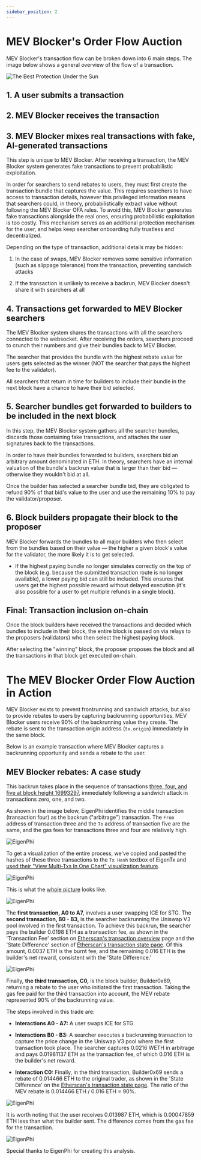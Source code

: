 ```yaml
---
sidebar_position: 2
---
```


# MEV Blocker's Order Flow Auction

MEV Blocker's transaction flow can be broken down into 6 main steps. The image below shows a general overview of the flow of a transaction.

![The Best Protection Under the Sun](/img/mevblocker/mevblocker_ofa.png)

## 1. A user submits a transaction  

## 2. MEV Blocker receives the transaction

## 3. MEV Blocker mixes real transactions with fake, AI-generated transactions

This step is unique to MEV Blocker. After receiving a transaction, the MEV Blocker system generates fake transactions to prevent probabilistic exploitation. 

In order for searchers to send rebates to users, they must first create the transaction bundle that captures the value. This requires searchers to have access to transaction details, however this privileged information means that searchers could, in theory, probabilistically extract value without following the MEV Blocker OFA rules. To avoid this, MEV Blocker generates fake transactions alongside the real ones, ensuring probabilistic exploitation is too costly. This mechanism serves as an additional protection mechanism for the user, and helps keep searcher onboarding fully trustless and decentralized. 

Depending on the type of transaction, additional details may be hidden:  

1. In the case of swaps, MEV Blocker removes some sensitive information (such as slippage tolerance) from the transaction, preventing sandwich attacks

2. If the transaction is unlikely to receive a backrun, MEV Blocker doesn't share it with searchers at all 

## 4. Transactions get forwarded to MEV Blocker searchers
 
The MEV Blocker system shares the transactions with all the searchers connected to the websocket. After receiving the orders, searchers proceed to crunch their numbers and give their bundles back to MEV Blocker. 

The searcher that provides the bundle with the highest rebate value for users gets selected as the winner (NOT the searcher that pays the highest fee to the validator). 

All searchers that return in time for builders to include their bundle in the next block have a chance to have their bid selected. 

## 5. Searcher bundles get forwarded to builders to be included in the next block

In this step, the MEV Blocker system gathers all the searcher bundles, discards those containing fake transactions, and attaches the user signatures back to the transactions. 

In order to have their bundles forwarded to builders, searchers bid an arbitrary amount denominated in ETH. In theory, searchers have an internal valuation of the bundle's backrun value that is larger than their bid — otherwise they wouldn't bid at all. 

Once the builder has selected a searcher bundle bid, they are obligated to refund 90% of that bid's value to the user and use the remaining 10% to pay the validator/proposer. 
  

## 6. Block builders propagate their block to the proposer

MEV Blocker forwards the bundles to all major builders who then select from the bundles based on their value — the higher a given block's value for the validator, the more likely it is to get selected. 
- If the highest paying bundle no longer simulates correctly on the top of the block (e.g. because the submitted transaction route is no longer available), a lower paying bid can still be included. This ensures that users get the highest possible reward without delayed execution (it's also possible for a user to get multiple refunds in a single block).  

## Final: Transaction inclusion on-chain

Once the block builders have received the transactions and decided which bundles to include in their block, the entire block is passed on via relays to the proposers (validators) who then select the highest paying block.

After selecting the "winning" block, the proposer proposes the block and all the transactions in that block get executed on-chain.

# The MEV Blocker Order Flow Auction in Action

MEV Blocker exists to prevent frontrunning and sandwich attacks, but also to provide rebates to users by capturing backrunning opportunities. MEV Blocker users receive 90% of the backrunning value they create. The rebate is sent to the transaction origin address (`tx.origin`) immediately in the same block.

Below is an example transaction where MEV Blocker captures a backrunning opportunity and sends a rebate to the user.  

## MEV Blocker rebates: A case study 

This backrun takes place in the sequence of transactions [three, four, and five at block height 16993297](https://eigenphi.io/mev/eigentx/0x9b6c38fa2d335373e86823de1b8c2e4735d47ef304a63fcff796f2f565a9482d,0xd2d1ef1cdaf4010ad2d00564145faa796ebceec33859fac210c39e01fe482b6a,0xe0274c1e473b9eb14f4a3d8f2575afcec99c1c94726f175f3dcdf6aae6890a56?tab=block), immediately following a sandwich attack in transactions zero, one, and two. 

As shown in the image below, EigenPhi identifies the middle transaction (transaction four) as the backrun ("arbitrage") transaction. The `From` address of transaction three and the `To` address of transaction five are the same, and the gas fees  for transactions three and four are relatively high. 

![EigenPhi](/img/mevblocker/eigen_1.webp)

To get a visualization of the entire process, we've copied and pasted the hashes of these three transactions to the `Tx Hash` textbox of EigenTx and [used their "View Multi-Txs In One Chart" visualization feature](https://eigenphi.io/mev/eigentx/0x9b6c38fa2d335373e86823de1b8c2e4735d47ef304a63fcff796f2f565a9482d,0xd2d1ef1cdaf4010ad2d00564145faa796ebceec33859fac210c39e01fe482b6a,0xe0274c1e473b9eb14f4a3d8f2575afcec99c1c94726f175f3dcdf6aae6890a56?rankdir=TB).

![EigenPhi](/img/mevblocker/eigen_2.webp)

This is what the [whole picture](https://eigenphi.io/mev/eigentx/multi/0x9b6c38fa2d335373e86823de1b8c2e4735d47ef304a63fcff796f2f565a9482d,0xd2d1ef1cdaf4010ad2d00564145faa796ebceec33859fac210c39e01fe482b6a,0xe0274c1e473b9eb14f4a3d8f2575afcec99c1c94726f175f3dcdf6aae6890a56?rankdir=TB) looks like.

![EigenPhi](/img/mevblocker/eigen_3.webp)

The **first transaction, A0 to A7,** involves a user swapping ICE for STG.  The **second transaction, B0 - B3,** is the searcher backrunning the Uniswap V3 pool involved in the first transaction. To achieve this backrun, the searcher pays the builder 0.0198 ETH as a transaction fee, as shown in the 'Transaction Fee' section on [Etherscan's transaction overview](https://etherscan.io/tx/0xd2d1ef1cdaf4010ad2d00564145faa796ebceec33859fac210c39e01fe482b6a) page and the 'State Difference' section of [Etherscan's transaction state page](https://etherscan.io/tx/0xd2d1ef1cdaf4010ad2d00564145faa796ebceec33859fac210c39e01fe482b6a#statechange). Of this amount, 0.0037 ETH is the burnt fee, and the remaining 0.016 ETH is the builder's net reward, consistent with the 'State Difference.'

![EigenPhi](/img/mevblocker/eigen_4.webp)

Finally, **the third transaction, C0,** is the block builder, Builder0x69, returning a rebate to the user who initiated the first transaction. Taking the gas fee paid for the third transaction into account, the MEV rebate represented 90% of the backrunning value.

The steps involved in this trade are:

- **Interactions A0 - A7:**  A user swaps ICE for STG.

- **Interactions B0 - B3:** A searcher executes a backrunning transaction to capture the price change in the Uniswap V3 pool where the first transaction took place. The searcher captures 0.0216 WETH in arbitrage and pays 0.01981137 ETH as the transaction fee, of which 0.016 ETH is the builder's net reward.

* **Interaction C0:** Finally, in the third transaction, Builder0x69 sends a rebate of 0.014466 ETH to the original trader, as shown in the 'State Difference' on the [Etherscan's transaction state page](https://etherscan.io/tx/0x9b6c38fa2d335373e86823de1b8c2e4735d47ef304a63fcff796f2f565a9482d#statechange). The ratio of the MEV rebate is 0.014466 ETH / 0.016 ETH = 90%.

![EigenPhi](/img/mevblocker/eigen_5.webp)

It is worth noting that the user receives 0.013987 ETH, which is 0.00047859 ETH less than what the builder sent. The difference comes from the gas fee for the transaction.

![EigenPhi](/img/mevblocker/eigen_6.webp)

Special thanks to EigenPhi for creating this analysis.